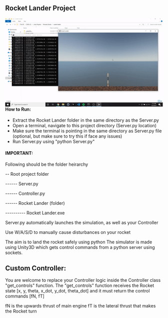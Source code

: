 ## Rocket Lander Project

<img src="/misc/Lander.gif"
     alt="Markdown Monster icon"
     style="float: left; margin-right: 10px;" /> 

#### How to Run:
- Extract the Rocket Lander folder in the same directory as the Server.py
- Open a terminal, navigate to this project directory (Server.py location)
- Make sure the terminal is pointing in the same directory as Server.py file (optional, but make sure to try this if face any issues)
- Run Server.py using "python Server.py"

#### IMPORTANT:
Following should be the folder heirarchy

-- Root project folder

------ Server.py

------ Controller.py

------ Rocket Lander (folder)

---------- Rocket Lander.exe

Server.py automatically launches the simulation, as well as your Controller

Use W/A/S/D to manually cause disturbances on your rocket

The aim is to land the rocket safely using python
The simulator is made using Unity3D which gets control commands from a python server using sockets.

## Custom Controller:
You are welcome to replace your Controller logic inside the Controller class "get_controls" function.
The "get_controls" function receives the Rocket state [x, y, theta, x_dot, y_dot, theta_dot] and it must return the control commands [fN, fT]

fN is the upwards thrust of main engine
fT is the lateral thrust that makes the Rocket turn
